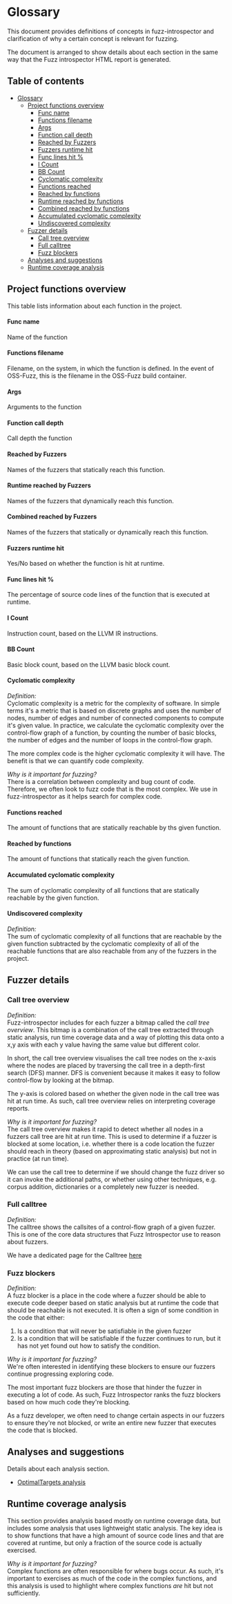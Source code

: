 # Glossary

This document provides definitions of concepts in fuzz-introspector and
clarification of why a certain concept is relevant for fuzzing.

The document is arranged to show details about each section in the same
way that the Fuzz introspector HTML report is generated.

## Table of contents
- [Glossary](#glossary)
  * [Project functions overview](#project-functions-overview)
      - [Func name](#func-name)
      - [Functions filename](#functions-filename)
      - [Args](#args)
      - [Function call depth](#function-call-depth)
      - [Reached by Fuzzers](#reached-by-fuzzers)
      - [Fuzzers runtime hit](#fuzzers-runtime-hit)
      - [Func lines hit %](#func-lines-hit--)
      - [I Count](#i-count)
      - [BB Count](#bb-count)
      - [Cyclomatic complexity](#cyclomatic-complexity)
      - [Functions reached](#functions-reached)
      - [Reached by functions](#reached-by-functions)
      - [Runtime reached by functions](#reached-by-functions-runtime)
      - [Combined reached by functions](#reached-by-functions-combined)
      - [Accumulated cyclomatic complexity](#accumulated-cyclomatic-complexity)
      - [Undiscovered complexity](#undiscovered-complexity)
  * [Fuzzer details](#fuzzer-details)
      - [Call tree overview](#call-tree-overview)
      - [Full calltree](#full-calltree)
      - [Fuzz blockers](#fuzz-blockers)
  * [Analyses and suggestions](#analyses-and-suggestions)
  * [Runtime coverage analysis](#runtime-coverage-analysis)

## Project functions overview
This table lists information about each function in the project.

#### Func name
Name of the function

#### Functions filename
Filename, on the system, in which the function is defined. In the event of OSS-Fuzz, this
is the filename in the OSS-Fuzz build container.

#### Args
Arguments to the function

#### Function call depth
Call depth the function

#### Reached by Fuzzers
Names of the fuzzers that statically reach this function.

#### Runtime reached by Fuzzers
Names of the fuzzers that dynamically reach this function.

#### Combined reached by Fuzzers
Names of the fuzzers that statically or dynamically reach this function.

#### Fuzzers runtime hit
Yes/No based on whether the function is hit at runtime.

#### Func lines hit %
The percentage of source code lines of the function that is
executed at runtime.

#### I Count
Instruction count, based on the LLVM IR instructions.

#### BB Count
Basic block count, based on the LLVM basic block count.

#### Cyclomatic complexity
*Definition:*  
Cyclomatic complexity is a metric for the complexity of software. 
In simple terms it's a metric that is based on discrete graphs and uses the
number of nodes, number of edges and number of connected components to compute
it's given value. In practice, we calculate the cyclomatic complexity over the
control-flow graph of a function, by counting the number of basic blocks, the
number of edges and the number of loops in the control-flow graph.

The more complex code is the higher cyclomatic complexity it will have. The benefit
is that we can quantify code complexity.


*Why is it important for fuzzing?*  
There is a correlation between complexity
and bug count of code. Therefore, we often look to fuzz code that is the most complex.
We use in fuzz-introspector as it helps search for complex code.

#### Functions reached
The amount of functions that are statically reachable by ths given function.

#### Reached by functions
The amount of functions that statically reach the given function.

#### Accumulated cyclomatic complexity
The sum of cyclomatic complexity of all functions that are statically reachable by the given function.

#### Undiscovered complexity
*Definition:*  
The sum of cyclomatic complexity of all functions that are reachable by the given function
subtracted by the cyclomatic complexity of all of the reachable functions that are
also reachable from any of the fuzzers in the project.

## Fuzzer details
### Call tree overview
*Definition:*  
Fuzz-introspector includes for each fuzzer a bitmap called the *call tree overview*.
This bitmap is a combination of the call tree extracted through static analysis,
run time coverage data and a way of plotting this data onto a x,y axis with each
y value having the same value but different color.

In short, the call tree overview visualises the call tree nodes on the x-axis
where the nodes are placed by traversing the call tree in a depth-first search (DFS)
manner. DFS is convenient because it makes it easy to follow control-flow by 
looking at the bitmap.

The y-axis is colored based on whether the given node in the call tree was hit
at run time. As such, call tree overview relies on interpreting coverage reports.

*Why is it important for fuzzing?*  
The call tree overview makes it rapid to
detect whether all nodes in a fuzzers call tree are hit at run time. This is
used to determine if a fuzzer is blocked at some location, i.e. whether there
is a code location the fuzzer should reach in theory (based on approximating
static analysis) but not in practice (at run time).

We can use the call tree to determine if we should change the fuzz driver so it
can invoke the additional paths, or whether using other techniques, e.g. corpus
addition, dictionaries or a completely new fuzzer is needed.


### Full calltree
*Definition:*  
The calltree shows the callsites of a control-flow graph of a given fuzzer. This
is one of the core data structures that Fuzz Introspector use to reason about
fuzzers.

We have a dedicated page for the Calltree [here](/doc/Calltree.md)

### Fuzz blockers
*Definition:*  
A fuzz blocker is a place in the code where a fuzzer should be able to execute code
deeper based on static analysis but at runtime the code that should be reachable
is not executed. It is often a sign of some condition in the code that either:
1) Is a condition that will never be satisfiable in the given fuzzer
2) Is a condition that will be satisfiable if the fuzzer continues to run, but it
has not yet found out how to satisfy the condition.

*Why is it important for fuzzing?*  
We're often interested in identifying these blockers to ensure our fuzzers continue
progressing exploring code.

The most important fuzz blockers are those that hinder the fuzzer in executing a lot
of code. As such, Fuzz Introspector ranks the fuzz blockers based on how much code
they're blocking.

As a fuzz developer, we often need to change certain aspects in our fuzzers to ensure
they're not blocked, or write an entire new fuzzer that executes the code that is blocked.


## Analyses and suggestions
Details about each analysis section.

- [OptimalTargets analysis](/doc/analyses/OptimalTargets.md)

## Runtime coverage analysis
This section provides analysis based mostly on runtime coverage data, but includes some
analysis that uses lightweight static analysis.
The key idea is to show functions that have a high amount of source code lines and that
are covered at runtime, but only a fraction of the source code is actually exercised.


*Why is it important for fuzzing?*  
Complex functions are often responsible for where bugs occur. As such, it's important to
exercises as much of the code in the complex functions, and this analysis is used to highlight
where complex functions *are* hit but not sufficiently.

